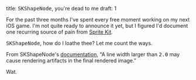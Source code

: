 title: <tt>SKShapeNode</tt>, you're dead to me
draft: 1

For the past three months I've spent every free moment working on my next iOS game. I'm not quite ready to announce it yet, but I figured I'd document one recurring source of pain from [Sprite Kit](https://developer.apple.com/library/ios/documentation/GraphicsAnimation/Conceptual/SpriteKit_PG/Introduction/Introduction.html).

<tt>SKShapeNode</tt>, how do I loathe thee? Let me count the ways.


From SKShapeNode's [documentation](https://developer.apple.com/library/ios/documentation/SpriteKit/Reference/SKShapeNode_Ref/Reference/Reference.html#//apple_ref/occ/instp/SKShapeNode/lineWidth), "A line width larger than <tt>2.0</tt> may cause rendering artifacts in the final rendered image."

Wat.


